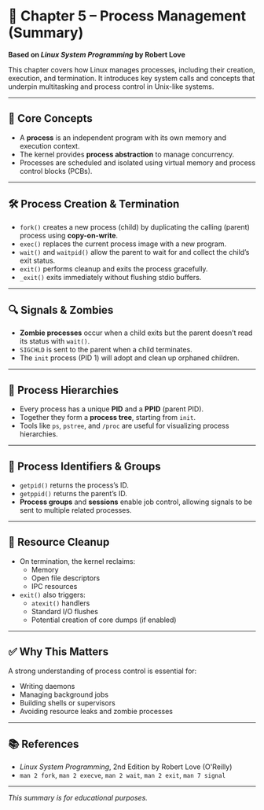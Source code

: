 # 📘 Chapter 5 – Process Management (Summary)
**Based on _Linux System Programming_ by Robert Love**

This chapter covers how Linux manages processes, including their creation, execution, and termination. It introduces key system calls and concepts that underpin multitasking and process control in Unix-like systems.

---

## 🧠 Core Concepts
- A **process** is an independent program with its own memory and execution context.
- The kernel provides **process abstraction** to manage concurrency.
- Processes are scheduled and isolated using virtual memory and process control blocks (PCBs).

---

## 🛠️ Process Creation & Termination
- `fork()` creates a new process (child) by duplicating the calling (parent) process using **copy-on-write**.
- `exec()` replaces the current process image with a new program.
- `wait()` and `waitpid()` allow the parent to wait for and collect the child’s exit status.
- `exit()` performs cleanup and exits the process gracefully.
- `_exit()` exits immediately without flushing stdio buffers.

---

## 🔍 Signals & Zombies
- **Zombie processes** occur when a child exits but the parent doesn’t read its status with `wait()`.
- `SIGCHLD` is sent to the parent when a child terminates.
- The `init` process (PID 1) will adopt and clean up orphaned children.

---

## 👥 Process Hierarchies
- Every process has a unique **PID** and a **PPID** (parent PID).
- Together they form a **process tree**, starting from `init`.
- Tools like `ps`, `pstree`, and `/proc` are useful for visualizing process hierarchies.

---

## 🎯 Process Identifiers & Groups
- `getpid()` returns the process’s ID.
- `getppid()` returns the parent’s ID.
- **Process groups** and **sessions** enable job control, allowing signals to be sent to multiple related processes.

---

## 🧩 Resource Cleanup
- On termination, the kernel reclaims:
  - Memory
  - Open file descriptors
  - IPC resources
- `exit()` also triggers:
  - `atexit()` handlers
  - Standard I/O flushes
  - Potential creation of core dumps (if enabled)

---

## ✅ Why This Matters
A strong understanding of process control is essential for:
- Writing daemons
- Managing background jobs
- Building shells or supervisors
- Avoiding resource leaks and zombie processes

---

## 📚 References
- _Linux System Programming_, 2nd Edition by Robert Love (O'Reilly)
- `man 2 fork`, `man 2 execve`, `man 2 wait`, `man 2 exit`, `man 7 signal`

---

*This summary is for educational purposes.*

